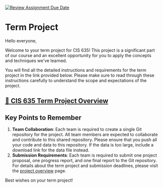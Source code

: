 [![Review Assignment Due Date](https://classroom.github.com/assets/deadline-readme-button-22041afd0340ce965d47ae6ef1cefeee28c7c493a6346c4f15d667ab976d596c.svg)](https://classroom.github.com/a/VcDVP-AV)
# Term Project

Hello everyone,

Welcome to your term project for CIS 635! This project is a significant part of our course and an excellent opportunity for you to apply the concepts and techniques we've learned.

You will find all the detailed instructions and requirements for the term project in the link provided below. Please make sure to read through these instructions carefully to understand the scope and expectations of the project.

## [📎 CIS 635 Term Project Overview](https://gvsu-cis635.github.io/project/project-overview.html)

## Key Points to Remember

1. **Team Collaboration**: Each team is required to create a single Git repository for the project. All team members are expected to collaborate and contribute to this shared repository. Please ensure that you push all your code and data to this repository. If the data is too large, include a download link for the data file instead.
2. **Submission Requirements**: Each team is required to submit one project proposal, one progress report, and one final report to the Git repository. For details about the term project and submission deadlines, please visit the [project overview](https://gvsu-cis635.github.io/project/project-overview.html) page.

Best wishes on your term project!